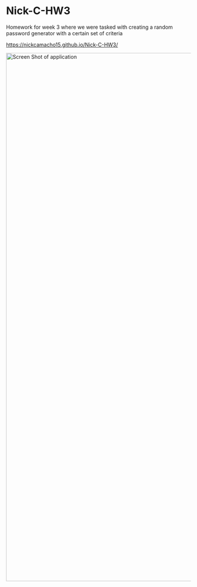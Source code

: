 # Nick-C-HW3
Homework for week 3 where we were tasked with creating a random password generator with a certain set of criteria


https://nickcamacho15.github.io/Nick-C-HW3/



<img width="1440" alt="Screen Shot of application" src="https://github.com/NickCamacho15/Nick-C-HW3/assets/118080701/46e479e9-7d41-409a-b9f1-1abbc324258e">


